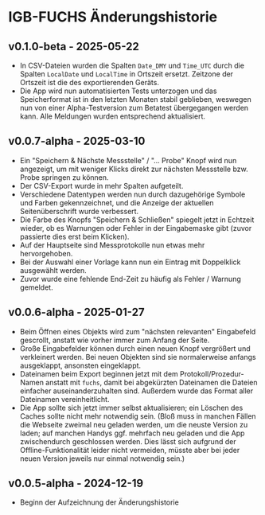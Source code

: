 IGB-FUCHS Änderungshistorie
===========================

v0.1.0-beta - 2025-05-22
------------------------

- In CSV-Dateien wurden die Spalten `Date_DMY` und `Time_UTC` durch die Spalten
  `LocalDate` und `LocalTime` in Ortszeit ersetzt. Zeitzone der Ortszeit ist die
  des exportierenden Geräts.
- Die App wird nun automatisierten Tests unterzogen und das Speicherformat ist in den
  letzten Monaten stabil geblieben, weswegen nun von einer Alpha-Testversion
  zum Betatest übergegangen werden kann. Alle Meldungen wurden entsprechend aktualisiert.

v0.0.7-alpha - 2025-03-10
-------------------------

- Ein "Speichern & Nächste Messstelle" / "... Probe" Knopf wird nun angezeigt,
  um mit weniger Klicks direkt zur nächsten Messstelle bzw. Probe springen zu können.
- Der CSV-Export wurde in mehr Spalten aufgeteilt.
- Verschiedene Datentypen werden nun durch dazugehörige Symbole und Farben gekennzeichnet,
  und die Anzeige der aktuellen Seitenüberschrift wurde verbessert.
- Die Farbe des Knopfs "Speichern & Schließen" spiegelt jetzt in Echtzeit wieder, ob es
  Warnungen oder Fehler in der Eingabemaske gibt (zuvor passierte dies erst beim Klicken).
- Auf der Hauptseite sind Messprotokolle nun etwas mehr hervorgehoben.
- Bei der Auswahl einer Vorlage kann nun ein Eintrag mit Doppelklick ausgewählt werden.
- Zuvor wurde eine fehlende End-Zeit zu häufig als Fehler / Warnung gemeldet.

v0.0.6-alpha - 2025-01-27
-------------------------

- Beim Öffnen eines Objekts wird zum "nächsten relevanten" Eingabefeld gescrollt,
  anstatt wie vorher immer zum Anfang der Seite.
- Große Eingabefelder können durch einen neuen Knopf vergrößert und verkleinert werden.
  Bei neuen Objekten sind sie normalerweise anfangs ausgeklappt, ansonsten eingeklappt.
- Dateinamen beim Export beginnen jetzt mit dem Protokoll/Prozedur-Namen anstatt mit `fuchs`,
  damit bei abgekürzten Dateinamen die Dateien einfacher auseinanderzuhalten sind.
  Außerdem wurde das Format aller Dateinamen vereinheitlicht.
- Die App sollte sich jetzt immer selbst aktualisieren; ein Löschen des Caches
  sollte nicht mehr notwendig sein. (Bloß muss in manchen Fällen die Webseite
  zweimal neu geladen werden, um die neuste Version zu laden; auf manchen Handys
  ggf. mehrfach neu geladen und die App zwischendurch geschlossen werden.
  Dies lässt sich aufgrund der Offline-Funktionalität leider nicht vermeiden,
  müsste aber bei jeder neuen Version jeweils nur einmal notwendig sein.)

v0.0.5-alpha - 2024-12-19
-------------------------

- Beginn der Aufzeichnung der Änderungshistorie
